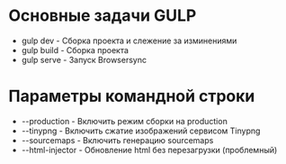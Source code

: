 # Основные задачи GULP
  - gulp dev   - Сборка проекта и слежение за изминениями
  - gulp build - Сборка проекта
  - gulp serve - Запуск Browsersync

# Параметры командной строки
  - --production    - Включить режим сборки на production
  - --tinypng       - Включить сжатие изображений сервисом Tinypng
  - --sourcemaps    - Включить генерацию sourcemaps
  - --html-injector - Обновление html без перезагрузки (проблемный)
